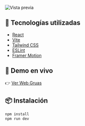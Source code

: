 ![Vista previa](./gruas.png)

## 🚀 Tecnologías utilizadas

- [React](https://reactjs.org/)
- [Vite](https://vitejs.dev/)
- [Tailwind CSS](https://tailwindcss.com/)
- [ESLint](https://eslint.org/)
- [Framer Motion](https://www.framer.com/motion/)

## 🔗 Demo en vivo

👉 [Ver Web Gruas](https://web-gruas-gules.vercel.app/)  

## 📦 Instalación

```bash
npm install
npm run dev
